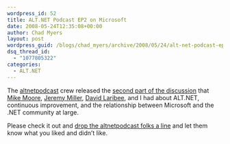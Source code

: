 ```yaml
---
wordpress_id: 52
title: ALT.NET Podcast EP2 on Microsoft
date: 2008-05-24T12:35:08+00:00
author: Chad Myers
layout: post
wordpress_guid: /blogs/chad_myers/archive/2008/05/24/alt-net-podcast-ep2-on-microsoft.aspx
dsq_thread_id:
  - "1077805322"
categories:
  - ALT.NET
---
```

The [altnetpodcast](http://www.altnetpodcast.com/) crew released the [second part of the discussion](http://www.altnetpodcast.com/episodes/2-alt.net-and-microsoft) that [Mike Moore](http://www.blowmage.com/), [Jeremy Miller](http://codebetter.com/blogs/jeremy.miller/default.aspx), [David Laribee](http://codebetter.com/blogs/david_laribee/), and I had about ALT.NET, continuous improvement, and the relationship between Microsoft and the .NET community at large.

Please check it out and [drop the altnetpodcast folks a line](http://groups.google.com/group/altnetpodcast) and let them know what you liked and didn&#8217;t like.